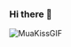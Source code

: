 ### Hi there 👋
![MuaKissGIF](https://github.com/qorjiwon/qorjiwon/assets/82700743/90692f87-7991-495c-a5b7-257f50dd7139)






<!--
**qorjiwon/qorjiwon** is a ✨ _special_ ✨ repository because its `README.md` (this file) appears on your GitHub profile.
Here are some ideas to get you started:

- 🔭 I’m currently working on ...
- 🌱 I’m currently learning ...
- 👯 I’m looking to collaborate on ...
- 🤔 I’m looking for help with ...
- 💬 Ask me about ...
- 📫 How to reach me: ...
- 😄 Pronouns: ...
- ⚡ Fun fact: ...
-->
